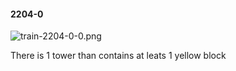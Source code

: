 #### 2204-0
![train-2204-0-0.png](https://github.com/lil-lab/nlvr/raw/master/nlvr/train/images/55/train-2204-0-0.png "train-2204-0-0.png")

There is 1 tower than contains at leats 1 yellow block